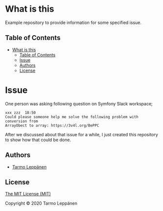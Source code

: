 # What is this

Example repository to provide information for some specified issue.

## Table of Contents

* [What is this](#what-is-this)
  * [Table of Contents](#table-of-contents)
  * [Issue](#issue)
  * [Authors](#authors)
  * [License](#license)

# Issue

One person was asking following question on Symfony Slack workspace;

```
xxx zzz  18:50
Could please someone help me solve the following problem with conversion from 
ArrayObect to array: https://3v4l.org/BePPC
```

After we discussed about that issue for a while, I just created this repository
to show how that could be done.

## Authors

* [Tarmo Leppänen](https://github.com/tarlepp)

## License

[The MIT License (MIT)](LICENSE)

Copyright © 2020 Tarmo Leppänen
